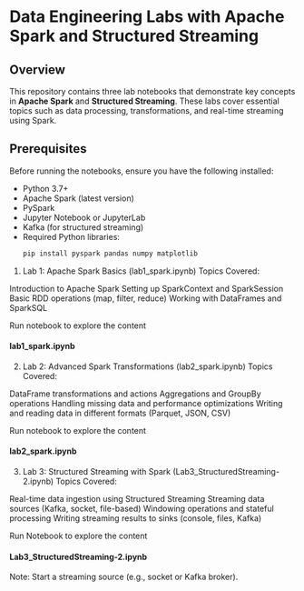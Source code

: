# Data Engineering Labs with Apache Spark and Structured Streaming

## Overview
This repository contains three lab notebooks that demonstrate key concepts in 
**Apache Spark** and **Structured Streaming**. 
These labs cover essential topics such as data processing, transformations, and real-time streaming using Spark.

## Prerequisites
Before running the notebooks, ensure you have the following installed:

- Python 3.7+
- Apache Spark (latest version)
- PySpark
- Jupyter Notebook or JupyterLab
- Kafka (for structured streaming)
- Required Python libraries:  
  ```bash
  pip install pyspark pandas numpy matplotlib
1. Lab 1: Apache Spark Basics (lab1_spark.ipynb)
Topics Covered:

Introduction to Apache Spark
Setting up SparkContext and SparkSession
Basic RDD operations (map, filter, reduce)
Working with DataFrames and SparkSQL

Run notebook to explore the content 
#### lab1_spark.ipynb ####

2. Lab 2: Advanced Spark Transformations (lab2_spark.ipynb)
Topics Covered:

DataFrame transformations and actions
Aggregations and GroupBy operations
Handling missing data and performance optimizations
Writing and reading data in different formats (Parquet, JSON, CSV)

Run notebook to explore the content 
#### lab2_spark.ipynb ####


3. Lab 3: Structured Streaming with Spark (Lab3_StructuredStreaming-2.ipynb)
Topics Covered:

Real-time data ingestion using Structured Streaming
Streaming data sources (Kafka, socket, file-based)
Windowing operations and stateful processing
Writing streaming results to sinks (console, files, Kafka)

Run Notebook to explore the content
#### Lab3_StructuredStreaming-2.ipynb ####

Note: Start a streaming source (e.g., socket or Kafka broker).





